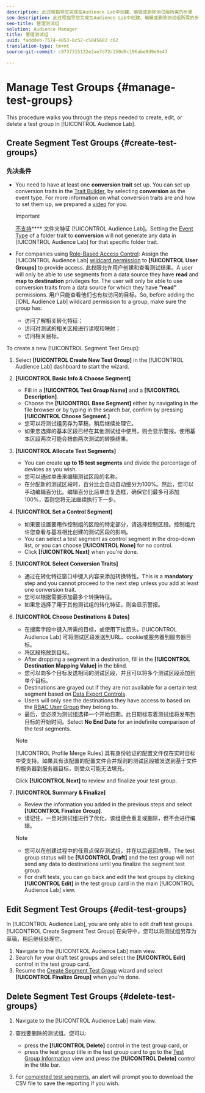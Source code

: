 ```yaml
---
description: 此过程指导您完成在Audience Lab中创建、编辑或删除测试组所需的步骤
seo-description: 此过程指导您完成在Audience Lab中创建、编辑或删除测试组所需的步骤
seo-title: 管理测试组
solution: Audience Manager
title: 管理测试组
uuid: fadddeb-7574-4853-8c52-c5845682 c62
translation-type: tm+mt
source-git-commit: c9737315132e2ae7d72c250d8c196abe8d9e0e43

---
```



# Manage Test Groups {#manage-test-groups}

This procedure walks you through the steps needed to create, edit, or delete a test group in [!UICONTROL Audience Lab].

## Create Segment Test Groups {#create-test-groups}

### 先决条件

<!-- create-test-group.xml -->

* You need to have at least one **conversion trait** set up. You can set up conversion traits in the [Trait Builder](../../features/traits/create-onboarded-rule-based-traits.md), by selecting **conversion** as the event type. For more information on what conversion traits are and how to set them up, we prepared a [video](https://helpx.adobe.com/audience-manager/kt/using/creating-conversion-traits-feature-video-use.html) for you.

   >[!IMPORTANT]
   >
   >[不支持](../../features/traits/about-folder-traits.md)**** 文件夹特征 [!UICONTROL Audience Lab]。Setting the [Event Type](../../features/traits/create-onboarded-rule-based-traits.md) of a folder trait to **conversion** will not generate any data in [!UICONTROL Audience Lab] for that specific folder trait.

* For companies using [Role-Based Access Control](../../features/administration/administration-overview.md): Assign the [!UICONTROL Audience Lab] [wildcard permission](../../features/administration/administration-overview.md#wild-card-permissions) to **[!UICONTROL User Groups]** to provide access. 此权限允许用户创建和查看测试结果。A user will only be able to use segments from a data source they have **read** and **map to destination** privileges for. The user will only be able to use conversion traits from a data source for which they have **"read"** permissions. 用户只能查看他们也有权访问的目标。So, before adding the [!DNL Audience Lab] wildcard permission to a group, make sure the group has:
   * 访问了解相关转化特征；
   * 访问对测试的相关区段进行读取和映射；
   * 访问相关目标。

To create a new [!UICONTROL Segment Test Group]:

1. Select **[!UICONTROL Create New Test Group]** in the [!UICONTROL Audience Lab] dashboard to start the wizard.
1. **[!UICONTROL Basic Info & Choose Segment]**

   * Fill in a **[!UICONTROL Test Group Name]** and a **[!UICONTROL Description]**.
   * Choose the **[!UICONTROL Base Segment]** either by navigating in the file browser or by typing in the search bar, confirm by pressing **[!UICONTROL Choose Segment.]**
   * 您可以将测试组另存为草稿，稍后继续处理它。
   * 如果您选择的基本区段已经在其他测试组中使用，则会显示警报。使用基本区段两次可能会扭曲两次测试的转换结果。

1. **[!UICONTROL Allocate Test Segments]**

   * You can create **up to 15 test segments** and divide the percentage of devices as you wish.
   * 您可以通过单击来编辑测试区段的名称。
   * 在分配新的测试区段时，百分比会自动自动细分为100%。然后，您可以手动编辑百分比。编辑百分比后单击复选框，确保它们最多可添加100%，否则您将无法继续执行下一步。

1. **[!UICONTROL Set a Control Segment]**

   * 如果要设置要用作控制组的区段的特定部分，请选择控制区段。控制组允许您查看与基准相比创建的测试区段的影响。
   * You can select a test segment as control segment in the drop-down list, or you can choose **[!UICONTROL None]** for no control.
   * Click **[!UICONTROL Next]** when you're done.

1. **[!UICONTROL Select Conversion Traits]**

   * 通过在转化特征窗口中键入内容来添加转换特性。This is a **mandatory** step and you cannot proceed to the next step unless you add at least one conversion trait.
   * 您可以根据需要添加最多个转换特征。
   * 如果您选择了用于其他测试组的转化特征，则会显示警报。

1. **[!UICONTROL Choose Destinations & Dates]**

   * 在搜索字段中键入所需的目标，或使用下拉箭头。[!UICONTROL Audience Lab] 可将测试区段发送到URL、cookie或服务器到服务器目标。
   * 将区段拖放到目标。
   * After dropping a segment in a destination, fill in the **[!UICONTROL Destination Mapping Value]** in the blind.
   * 您可以向多个目标发送相同的测试区段，并且可以将多个测试区段添加到单个目标。
   * Destinations are grayed out if they are not available for a certain test segment based on [Data Export Controls](../../features/data-export-controls.md).
   * Users will only see the destinations they have access to based on the [RBAC User Group](../../features/administration/administration-overview.md) they belong to.
   * 最后，您必须为测试组选择一个开始日期。此日期标志着测试组将发布到目标的开始时间。Select **No End Date** for an indefinite comparison of the test segments.
   >[!NOTE]
   >
   >[!UICONTROL Profile Merge Rules] 具有身份验证的配置文件仅在实时目标中受支持。如果具有该配置的配置文件合并规则的测试区段被发送到基于文件的服务器到服务器目标，则受众可能无法填充。

   Click **[!UICONTROL Next]** to review and finalize your test group.

1. **[!UICONTROL Summary & Finalize]**

   * Review the information you added in the previous steps and select **[!UICONTROL Finalize Group]**.
   * 请记住，一旦对测试组进行了优化，该组便会重复或删除，但不会进行编辑。
   >[!NOTE]
   >* 您可以在创建过程中的任意点保存测试组，并在以后返回向导。The test group status will be **[!UICONTROL Draft]** and the test group will not send any data to destinations until you finalize the segment test group.
   >* For draft tests, you can go back and edit the test groups by clicking **[!UICONTROL Edit]** in the test group card in the main [!UICONTROL Audience Lab] view.


## Edit Segment Test Groups {#edit-test-groups}

In [!UICONTROL Audience Lab], you are only able to edit draft test groups. [!UICONTROL Create Segment Test Group] 在向导中，您可以将测试组另存为草稿，稍后继续处理它。

1. Navigate to the [!UICONTROL Audience Lab] main view.
1. Search for your draft test groups and select the **[!UICONTROL Edit]** control in the test group card.
1. Resume the [Create Segment Test Group](../../features/audience-lab/audience-lab-manage-test-groups.md#create-test-groups) wizard and select **[!UICONTROL Finalize Group]** when you're done.

## Delete Segment Test Groups {#delete-test-groups}

1. Navigate to the [!UICONTROL Audience Lab] main view.
1. 查找要删除的测试组。您可以:

   * press the **[!UICONTROL Delete]** control in the test group card, or
   * press the test group title in the test group card to go to the [Test Group Information](../../features/audience-lab/audience-lab-information-view.md) view and press the **[!UICONTROL Delete]** control in the title bar.

1. For [completed test segments](../../features/audience-lab/audience-lab.md#status), an alert will prompt you to download the CSV file to save the reporting if you wish.
